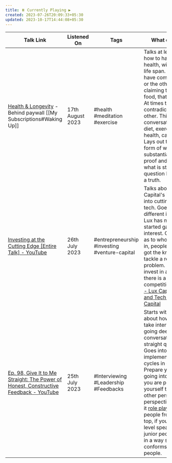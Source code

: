 ```yaml
---
title: ⏸️ Currently Playing ▶️
created: 2023-07-26T20:09:33+05:30
updated: 2023-10-17T14:44:08+05:30
---
```


| Talk Link                                                                                                                           | Listened On      | Tags                                          | What did I learn?                                                                                                                                                                                                                                                                                                                                                                                                                                                                                         | Social Links                                                                                                                                                                                               |
| ----------------------------------------------------------------------------------------------------------------------------------- | ---------------- | --------------------------------------------- | --------------------------------------------------------------------------------------------------------------------------------------------------------------------------------------------------------------------------------------------------------------------------------------------------------------------------------------------------------------------------------------------------------------------------------------------------------------------------------------------------------- | ---------------------------------------------------------------------------------------------------------------------------------------------------------------------------------------------------------- |
| [Health & Longevity](https://app.wakingup.com/life/conversations/COCE1CB) - Behind paywall [[My Subscriptions#Waking Up]]    | 17th August 2023 | #health #meditation #exercise                 | Talks at length about how to have great health, with increased life span. We all might have come across one or the other post claiming this is good food, that is bad food. At times these claims contradicting each other. This conversation is around diet, exercise, hearth health, cancer, meds. Lays out the content in form of what is substantiated with proof and so is a truth, what is still an open question but looks like a truth.                                                           | [Home - Peter Attia](https://peterattiamd.com/)  <br>[Peter Attia (@peterattiamd) • Instagram photos and videos](https://www.instagram.com/peterattiamd/)  <br>[Peter Attia / X](https://twitter.com/PeterAttiaMD) |
| [Investing at the Cutting Edge [Entire Talk] - YouTube](https://www.youtube.com/watch?v=DDgOINdqUHA)                                | 26th July 2023   | #entrepreneurship #investing #venture-capital | Talks about Lux Capital's investments into cutting edge sci-fi tech. Goes into various different investments Lux has made before it started garnering interest. Gives pointers as to who Lux invests in, people who have got the know how to tackle a really hard problem. They don't invest in areas where there is a lot of competition.[Companies - Lux Capital - Science and Tech Venture Capital](https://www.luxcapital.com/companies)                                                              | [Josh Wolfe's Twitter](https://twitter.com/wolfejosh)[Josh Wolfe's Linkedin](https://www.linkedin.com/in/josh-wolfe-7883/)                                                                                 |
| [Ep. 98, Give It to Me Straight: The Power of Honest, Constructive Feedback - YouTube](https://www.youtube.com/watch?v=2yOsZVgj_FE) | 25th July 2023   | #Interviewing #Leadership #Feedbacks          | Starts with talking about how to better take interviews. By going deep into the conversations, ask straight questions. Goes into how to better implement feedback cycles in organizations. Prepare yourself before going into it. And while you are preparing yourself think from other person's perspective, Dave calls it <u>role playing</u>. Involve people from bottom to top, if you let the top level speak first, the junior people will speak in a way so that it conforms to the senior people. | [Dave Dodson's Twitter](https://twitter.com/davedodson307)                                                                                                                                                 |
